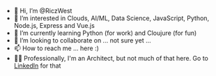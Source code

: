 - 👋 Hi, I’m @RiczWest
- 👀 I’m interested in Clouds, AI/ML, Data Science, JavaScript, Python, Node.js, Express and Vue.js
- 🌱 I’m currently learning Python (for work) and Cloujure (for fun)
- 💞️ I’m looking to collaborate on ... not sure yet ...
- 📫 How to reach me ... here :)
- 👨‍💻 Professionally, I'm an Architect, but not much of that here. Go to [LinkedIn](https://www.linkedin.com/in/rwest/) for that
<!---
RiczWest/RiczWest is a ✨ special ✨ repository because its `README.md` (this file) appears on your GitHub profile.
You can click the Preview link to take a look at your changes.
--->
